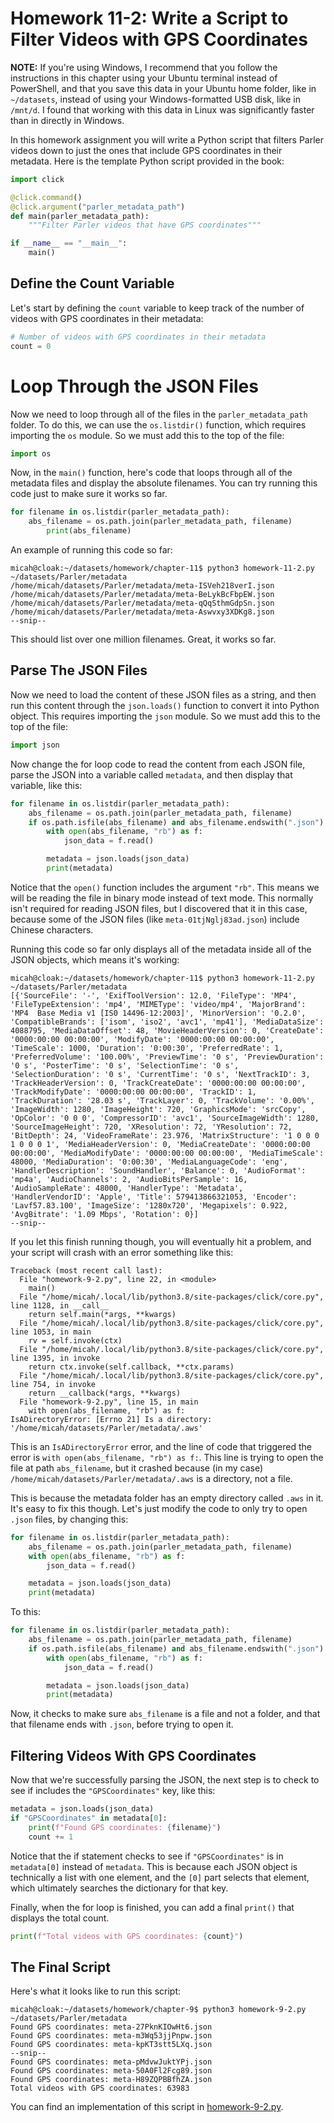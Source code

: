 # Homework 11-2: Write a Script to Filter Videos with GPS Coordinates

**NOTE:** If you're using Windows, I recommend that you follow the instructions in this chapter using your Ubuntu terminal instead of PowerShell, and that you save this data in your Ubuntu home folder, like in `~/datasets`, instead of using your Windows-formatted USB disk, like in `/mnt/d`. I found that working with this data in Linux was significantly faster than in directly in Windows.

In this homework assignment you will write a Python script that filters Parler videos down to just the ones that include GPS coordinates in their metadata. Here is the template Python script provided in the book:

```python
import click

@click.command()
@click.argument("parler_metadata_path")
def main(parler_metadata_path):
    """Filter Parler videos that have GPS coordinates"""

if __name__ == "__main__":
    main()
```

## Define the Count Variable

Let's start by defining the `count` variable to keep track of the number of videos with GPS coordinates in their metadata:

```python
# Number of videos with GPS coordinates in their metadata
count = 0
```

# Loop Through the JSON Files

Now we need to loop through all of the files in the `parler_metadata_path` folder. To do this, we can use the `os.listdir()` function, which requires importing the `os` module. So we must add this to the top of the file:

```python
import os
```

Now, in the `main()` function, here's code that loops through all of the metadata files and display the absolute filenames. You can try running this code just to make sure it works so far.

```python
for filename in os.listdir(parler_metadata_path):
    abs_filename = os.path.join(parler_metadata_path, filename)
        print(abs_filename)
```

An example of running this code so far:

```
micah@cloak:~/datasets/homework/chapter-11$ python3 homework-11-2.py ~/datasets/Parler/metadata
/home/micah/datasets/Parler/metadata/meta-ISVeh218verI.json
/home/micah/datasets/Parler/metadata/meta-BeLykBcFbpEW.json
/home/micah/datasets/Parler/metadata/meta-qQqSthmGdpSn.json
/home/micah/datasets/Parler/metadata/meta-Aswvxy3XDKg8.json
--snip--
```

This should list over one million filenames. Great, it works so far.

## Parse The JSON Files

Now we need to load the content of these JSON files as a string, and then run this content through the `json.loads()` function to convert it into Python object. This requires importing the `json` module. So we must add this to the top of the file:

```python
import json
```

Now change the for loop code to read the content from each JSON file, parse the JSON into a variable called `metadata`, and then display that variable, like this:

```python
for filename in os.listdir(parler_metadata_path):
    abs_filename = os.path.join(parler_metadata_path, filename)
    if os.path.isfile(abs_filename) and abs_filename.endswith(".json"):
        with open(abs_filename, "rb") as f:
            json_data = f.read()

        metadata = json.loads(json_data)
        print(metadata)
```

Notice that the `open()` function includes the argument `"rb"`. This means we will be reading the file in binary mode instead of text mode. This normally isn't required for reading JSON files, but I discovered that it in this case, because some of the JSON files (like `meta-01tjNglj83ad.json`) include Chinese characters.

Running this code so far only displays all of the metadata inside all of the JSON objects, which means it's working:

```
micah@cloak:~/datasets/homework/chapter-11$ python3 homework-11-2.py ~/datasets/Parler/metadata
[{'SourceFile': '-', 'ExifToolVersion': 12.0, 'FileType': 'MP4', 'FileTypeExtension': 'mp4', 'MIMEType': 'video/mp4', 'MajorBrand': 'MP4  Base Media v1 [IS0 14496-12:2003]', 'MinorVersion': '0.2.0', 'CompatibleBrands': ['isom', 'iso2', 'avc1', 'mp41'], 'MediaDataSize': 4088795, 'MediaDataOffset': 48, 'MovieHeaderVersion': 0, 'CreateDate': '0000:00:00 00:00:00', 'ModifyDate': '0000:00:00 00:00:00', 'TimeScale': 1000, 'Duration': '0:00:30', 'PreferredRate': 1, 'PreferredVolume': '100.00%', 'PreviewTime': '0 s', 'PreviewDuration': '0 s', 'PosterTime': '0 s', 'SelectionTime': '0 s', 'SelectionDuration': '0 s', 'CurrentTime': '0 s', 'NextTrackID': 3, 'TrackHeaderVersion': 0, 'TrackCreateDate': '0000:00:00 00:00:00', 'TrackModifyDate': '0000:00:00 00:00:00', 'TrackID': 1, 'TrackDuration': '28.03 s', 'TrackLayer': 0, 'TrackVolume': '0.00%', 'ImageWidth': 1280, 'ImageHeight': 720, 'GraphicsMode': 'srcCopy', 'OpColor': '0 0 0', 'CompressorID': 'avc1', 'SourceImageWidth': 1280, 'SourceImageHeight': 720, 'XResolution': 72, 'YResolution': 72, 'BitDepth': 24, 'VideoFrameRate': 23.976, 'MatrixStructure': '1 0 0 0 1 0 0 0 1', 'MediaHeaderVersion': 0, 'MediaCreateDate': '0000:00:00 00:00:00', 'MediaModifyDate': '0000:00:00 00:00:00', 'MediaTimeScale': 48000, 'MediaDuration': '0:00:30', 'MediaLanguageCode': 'eng', 'HandlerDescription': 'SoundHandler', 'Balance': 0, 'AudioFormat': 'mp4a', 'AudioChannels': 2, 'AudioBitsPerSample': 16, 'AudioSampleRate': 48000, 'HandlerType': 'Metadata', 'HandlerVendorID': 'Apple', 'Title': 579413866321053, 'Encoder': 'Lavf57.83.100', 'ImageSize': '1280x720', 'Megapixels': 0.922, 'AvgBitrate': '1.09 Mbps', 'Rotation': 0}]
--snip--
```

If you let this finish running though, you will eventually hit a problem, and your script will crash with an error something like this:

```
Traceback (most recent call last):
  File "homework-9-2.py", line 22, in <module>
    main()
  File "/home/micah/.local/lib/python3.8/site-packages/click/core.py", line 1128, in __call__
    return self.main(*args, **kwargs)
  File "/home/micah/.local/lib/python3.8/site-packages/click/core.py", line 1053, in main
    rv = self.invoke(ctx)
  File "/home/micah/.local/lib/python3.8/site-packages/click/core.py", line 1395, in invoke
    return ctx.invoke(self.callback, **ctx.params)
  File "/home/micah/.local/lib/python3.8/site-packages/click/core.py", line 754, in invoke
    return __callback(*args, **kwargs)
  File "homework-9-2.py", line 15, in main
    with open(abs_filename, "rb") as f:
IsADirectoryError: [Errno 21] Is a directory: '/home/micah/datasets/Parler/metadata/.aws'
```

This is an `IsADirectoryError` error, and the line of code that triggered the error is `with open(abs_filename, "rb") as f:`. This line is trying to open the file at path `abs_filename`, but it crashed because (in my case) `/home/micah/datasets/Parler/metadata/.aws` is a directory, not a file.

This is because the metadata folder has an empty directory called `.aws` in it. It's easy to fix this though. Let's just modify the code to only try to open `.json` files, by changing this:

```python
for filename in os.listdir(parler_metadata_path):
    abs_filename = os.path.join(parler_metadata_path, filename)
    with open(abs_filename, "rb") as f:
        json_data = f.read()

    metadata = json.loads(json_data)
    print(metadata)
```

To this:

```python
for filename in os.listdir(parler_metadata_path):
    abs_filename = os.path.join(parler_metadata_path, filename)
    if os.path.isfile(abs_filename) and abs_filename.endswith(".json"):
        with open(abs_filename, "rb") as f:
            json_data = f.read()

        metadata = json.loads(json_data)
        print(metadata)
```

Now, it checks to make sure `abs_filename` is a file and not a folder, and that that filename ends with `.json`, before trying to open it.

## Filtering Videos With GPS Coordinates

Now that we're successfully parsing the JSON, the next step is to check to see if includes the `"GPSCoordinates"` key, like this:

```python
metadata = json.loads(json_data)
if "GPSCoordinates" in metadata[0]:
    print(f"Found GPS coordinates: {filename}")
    count += 1
```

Notice that the if statement checks to see if `"GPSCoordinates"` is in `metadata[0]` instead of `metadata`. This is because each JSON object is technically a list with one element, and the `[0]` part selects that element, which ultimately searches the dictionary for that key.

Finally, when the for loop is finished, you can add a final `print()` that displays the total count.

```python
print(f"Total videos with GPS coordinates: {count}")
```

## The Final Script

Here's what it looks like to run this script:

```
micah@cloak:~/datasets/homework/chapter-9$ python3 homework-9-2.py ~/datasets/Parler/metadata
Found GPS coordinates: meta-27PknKIOwHt6.json
Found GPS coordinates: meta-m3Wq53jjPnpw.json
Found GPS coordinates: meta-kpKT3stt5LXq.json
--snip--
Found GPS coordinates: meta-pMdvwJuktYPj.json
Found GPS coordinates: meta-50A0Fl2Fcg89.json
Found GPS coordinates: meta-H89ZQPBBfhZA.json
Total videos with GPS coordinates: 63983
```

You can find an implementation of this script in [homework-9-2.py](./homework-9-2.py).
